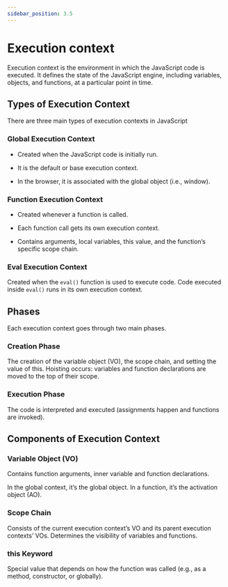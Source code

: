```yaml
---
sidebar_position: 3.5
---
```


# Execution context

Execution context is the environment in which the JavaScript code is executed.
It defines the state of the JavaScript engine, including variables, objects, and
functions, at a particular point in time.

## Types of Execution Context

There are three main types of execution contexts in JavaScript

### Global Execution Context

- Created when the JavaScript code is initially run.

- It is the default or base execution context.

- In the browser, it is associated with the global object (i.e., window).

### Function Execution Context

- Created whenever a function is called.

- Each function call gets its own execution context.

- Contains arguments, local variables, this value, and the function’s specific
  scope chain.

### Eval Execution Context

Created when the `eval()` function is used to execute code. Code executed inside
`eval()` runs in its own execution context.

## Phases

Each execution context goes through two main phases.

### Creation Phase

The creation of the variable object (VO), the scope chain, and setting the value
of this. Hoisting occurs: variables and function declarations are moved to the
top of their scope.

### Execution Phase

The code is interpreted and executed (assignments happen and functions are
invoked).

## Components of Execution Context

### Variable Object (VO)

Contains function arguments, inner variable and function declarations.

In the global context, it’s the global object. In a function, it’s the
activation object (AO).

### Scope Chain

Consists of the current execution context’s VO and its parent execution
contexts’ VOs. Determines the visibility of variables and functions.

### this Keyword

Special value that depends on how the function was called (e.g., as a method,
constructor, or globally).
